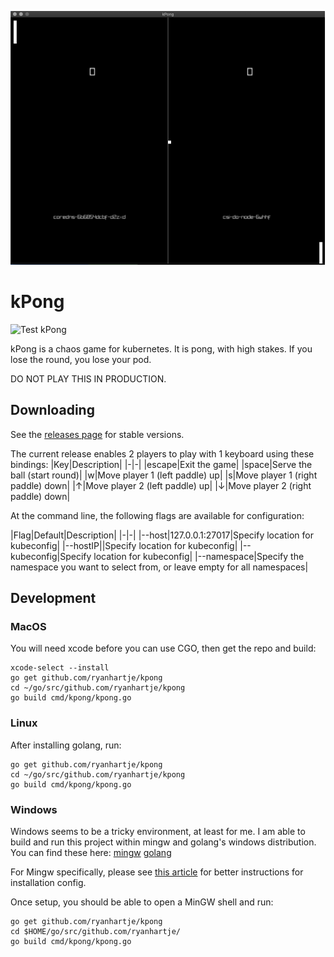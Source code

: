 ![kubernetes](docs/images/kpong.png)

# kPong

![Test kPong](https://github.com/ryanhartje/kpong/workflows/Test%20kPong/badge.svg)

kPong is a chaos game for kubernetes. It is pong, with high stakes. If you lose the round, you lose your pod.

DO NOT PLAY THIS IN PRODUCTION.

## Downloading

See the [releases page](https://github.com/ryanhartje/kpong/releases) for stable versions.

The current release enables 2 players to play with 1 keyboard using these bindings:
|Key|Description|
|-|-|
|escape|Exit the game|
|space|Serve the ball (start round)|
|w|Move player 1 (left paddle) up|
|s|Move player 1 (right paddle) down|
|↑|Move player 2 (left paddle) up|
|↓|Move player 2 (right paddle) down|

At the command line, the following flags are available for configuration:

|Flag|Default|Description|
|-|-|
|--host|127.0.0.1:27017|Specify location for kubeconfig|
|--hostIP||Specify location for kubeconfig|
|--kubeconfig|Specify location for kubeconfig|
|--namespace|Specify the namespace you want to select from, or leave empty for all namespaces|

## Development

### MacOS

You will need xcode before you can use CGO, then get the repo and build:
```
xcode-select --install
go get github.com/ryanhartje/kpong
cd ~/go/src/github.com/ryanhartje/kpong
go build cmd/kpong/kpong.go
```

### Linux

After installing golang, run:
```
go get github.com/ryanhartje/kpong
cd ~/go/src/github.com/ryanhartje/kpong
go build cmd/kpong/kpong.go
```

### Windows

Windows seems to be a tricky environment, at least for me. I am able to build and run this project within mingw and golang's windows distribution. You can find these here:
[mingw](https://sourceforge.net/projects/mingw-w64/files/Toolchains%20targetting%20Win32/Personal%20Builds/mingw-builds/installer/mingw-w64-install.exe/download)
[golang]()

For Mingw specifically, please see [this article](https://medium.com/@martin.kunc/golang-compile-go-gl-example-on-windows-in-mingw-64-bfb6eb66a143) for better instructions for installation config.

Once setup, you should be able to open a MinGW shell and run:
```
go get github.com/ryanhartje/kpong
cd $HOME/go/src/github.com/ryanhartje/
go build cmd/kpong/kpong.go
```
